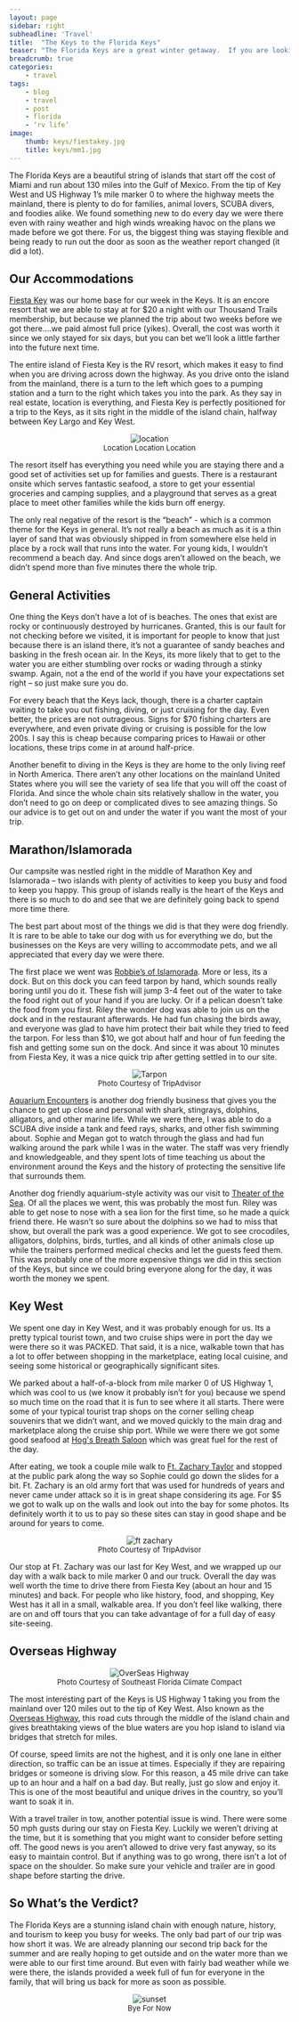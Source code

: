 ```yaml
---
layout: page
sidebar: right
subheadline: 'Travel'
title:  "The Keys to the Florida Keys"
teaser: "The Florida Keys are a great winter getaway.  If you are looking for some tips to help you plan your next trip, take a look!"
breadcrumb: true
categories:
    - travel
tags:
    - blog
    - travel
    - post
    - florida
    - ‘rv life’
image:
    thumb: keys/fiestakey.jpg
    title: keys/mm1.jpg
---
```

The Florida Keys are a beautiful string of islands that start off the cost of Miami and run about 130 miles into the Gulf of Mexico.  From the tip of Key West and US Highway 1’s mile marker 0 to where the highway meets the mainland, there is plenty to do for families, animal lovers, SCUBA divers, and foodies alike.  We found something new to do every day we were there even with rainy weather and high winds wreaking havoc on the plans we made before we got there.  For us, the biggest thing was staying flexible and being ready to run out the door as soon as the weather report changed (it did a lot).

## Our Accommodations
<a href="https://rvonthego.com/florida/fiesta-key-rv-resort/" target="_blank">Fiesta Key</a> was our home base for our week in the Keys.  It is an encore resort that we are able to stay at for $20 a night with our Thousand Trails membership, but because we planned the trip about two weeks before we got there….we paid almost full price (yikes).  Overall, the cost was worth it since we only stayed for six days, but you can bet we’ll look a little farther into the future next time.  

The entire island of Fiesta Key is the RV resort, which makes it easy to find when you are driving across down the highway.  As you drive onto the island from the mainland, there is a turn to the left which goes to a pumping station and a turn to the right which takes you into the park.  As they say in real estate, location is everything, and Fiesta Key is perfectly positioned for a trip to the Keys, as it sits right in the middle of the island chain, halfway between Key Largo and Key West.

<figure style="text-align:center; margin:1em"> <img src="/images/keys/map.PNG" alt="location"><figcaption style="font-size:small">Location Location Location</figcaption></figure>

The resort itself has everything you need while you are staying there and a good set of activities set up for families and guests.  There is a restaurant onsite which serves fantastic seafood, a store to get your essential groceries and camping supplies,  and a playground that serves as a great place to meet other families while the kids burn off energy.  

The only real negative of the resort is the “beach” - which is a common theme for the Keys in general.  It’s not really a beach as much as it is a thin layer of sand that was obviously shipped in from somewhere else held in place by a rock wall that runs into the water.  For young kids, I wouldn’t recommend a beach day.  And since dogs aren’t allowed on the beach, we didn’t spend more than five minutes there the whole trip.

## General Activities
One thing the Keys don’t have a lot of is beaches.  The ones that exist are rocky or continuously destroyed by hurricanes.  Granted, this is our fault for not checking before we visited, it is important for people to know that just because there is an island there, it’s not a guarantee of sandy beaches and basking in the fresh ocean air.  In the Keys, its more likely that to get to the water you are either stumbling over rocks or wading through a stinky swamp.  Again, not a the end of the world if you have your expectations set right – so just make sure you do.

For every beach that the Keys lack, though, there is a charter captain waiting to take you out fishing, diving, or just cruising for the day.  Even better, the prices are not outrageous.  Signs for $70 fishing charters are everywhere, and even private diving or cruising is possible for the low 200s.  I say this is cheap because comparing prices to Hawaii or other locations, these trips come in at around half-price.  

Another benefit to diving in the Keys is they are home to the only living reef in North America.  There aren’t any other locations on the mainland United States where you will see the variety of sea life that you will off the coast of Florida.  And since the whole chain sits relatively shallow in the water, you don’t need to go on deep or complicated dives to see amazing things.  So our advice is to get out on and under the water if you want the most of your trip.

## Marathon/Islamorada
Our campsite was nestled right in the middle of Marathon Key and Islamorada – two islands with plenty of activities to keep you busy and food to keep you happy.  This group of islands really is the heart of the Keys and there is so much to do and see that we are definitely going back to spend more time there.  

The best part about most of the things we did is that they were dog friendly.  It is rare to be able to take our dog with us for everything we do, but the businesses on the Keys are very willing to accommodate pets, and we all appreciated that every day we were there.

The first place we went was <a href="https://robbies.com/" target="_blank">Robbie’s of Islamorada</a>.  More or less, its a dock.  But on this dock you can feed tarpon by hand, which sounds really boring until you do it.  These fish will jump 3-4 feet out of the water to take the food right out of your hand if you are lucky.  Or if a pelican doesn’t take the food from you first.  Riley the wonder dog was able to join us on the dock and in the restaurant afterwards.  He had fun chasing the birds away, and everyone was glad to have him protect their bait while they tried to feed the tarpon.  For less than $10, we got about half and hour of fun feeding the fish and getting some sun on the dock.  And since it was about 10 minutes from Fiesta Key, it was a nice quick trip after getting settled in to our site.

<figure style="text-align:center; margin:1em"> <img src="/images/keys/tarpon.jfif" alt="Tarpon"><figcaption style="font-size:small">Photo Courtesy of TripAdvisor</figcaption></figure>

<a href="https://www.floridakeysaquariumencounters.com/" target="_blank">Aquarium Encounters</a> is another dog friendly business that gives you the chance to get up close and personal with shark, stingrays, dolphins, alligators, and other marine life.  While we were there, I was able to do a SCUBA dive inside a tank and feed rays, sharks, and other fish swimming about.  Sophie and Megan got to watch through the glass and had fun walking around the park while I was in the water.  The staff was very friendly and knowledgeable, and they spent lots of time teaching us about the environment around the Keys and the history of protecting the sensitive life that surrounds them.

Another dog friendly aquarium-style activity was our visit to <a href="https://theaterofthesea.com/" target="_blank">Theater of the Sea</a>.  Of all the places we went, this was probably the most fun.  Riley was able to get nose to nose with a sea lion for the first time, so he made a quick friend there.  He wasn’t so sure about the dolphins so we had to miss that show, but overall the park was a good experience.  We got to see crocodiles, alligators, dolphins, birds, turtles, and all kinds of other animals close up while the trainers performed medical checks and let the guests feed them.  This was probably one of the more expensive things we did in this section of the Keys, but since we could bring everyone along for the day, it was worth the money we spent.

## Key West
We spent one day in Key West, and it was probably enough for us.  Its a pretty typical tourist town, and two cruise ships were in port the day we were there so it was PACKED.  That said, it is a nice, walkable town that has a lot to offer between shopping in the marketplace, eating local cuisine, and seeing some historical or geographically significant sites.

We parked about a half-of-a-block from mile marker 0 of US Highway 1, which was cool to us (we know it probably isn’t for you) because we spend so much time on the road that it is fun to see where it all starts.  There were some of your typical tourist trap shops on the corner selling cheap souvenirs that we didn’t want, and we moved quickly to the main drag and marketplace along the cruise ship port.  While we were there we got some good seafood at <a href="https://www.hogsbreath.com/" target="_blank">Hog's Breath Saloon</a> which was great fuel for the rest of the day.

After eating, we took a couple mile walk to <a href="http://www.fortzacharytaylor.com/" target="_blank">Ft. Zachary Taylor</a> and stopped at the public park along the way so Sophie could go down the slides for a bit.  Ft. Zachary is an old army fort that was used for hundreds of years and never came under attack so it is in great shape considering its age.  For $5 we got to walk up on the walls and look out into the bay for some photos.  Its definitely worth it to us to pay so these sites can stay in good shape and be around for years to come.

<figure style="text-align:center; margin:1em"> <img src="/images/keys/ftzach.JPG" alt="ft zachary"><figcaption style="font-size:small">Photo Courtesy of TripAdvisor</figcaption></figure>

Our stop at Ft. Zachary was our last for Key West, and we wrapped up our day with a walk back to mile marker 0 and our truck.  Overall the day was well worth the time to drive there from Fiesta Key (about an hour and 15 minutes) and back.    For people who like history, food, and shopping, Key West has it all in a small, walkable area.  If you don’t feel like walking, there are on and off tours that you can take advantage of for a full day of easy site-seeing.

## Overseas Highway

<figure style="text-align:center; margin:1em"> <img src="/images/keys/overseashighway.jpg" alt="OverSeas Highway"><figcaption style="font-size:small">Photo Courtesy of Southeast Florida Climate Compact</figcaption></figure>

The most interesting part of the Keys is US Highway 1 taking you from the mainland over 120 miles out to the tip of Key West.  Also known as the <a href="https://en.wikipedia.org/wiki/Overseas_Highway" target="_blank">Overseas Highway</a>, this road cuts through the middle of the island chain and gives breathtaking views of the blue waters are you hop island to island via bridges that stretch for miles.

Of course, speed limits are not the highest, and it is only one lane in either direction, so traffic can be an issue at times.  Especially if they are repairing bridges or someone is driving slow.  For this reason, a 45 mile drive can take up to an hour and a half on a bad day.  But really, just go slow and enjoy it.  This is one of the most beautiful and unique drives in the country, so you’ll want to soak it in.

With a travel trailer in tow, another potential issue is wind.  There were some 50 mph gusts during our stay on Fiesta Key.  Luckily we weren’t driving at the time, but it is something that you might want to consider before setting off.  The good news is you aren’t allowed to drive very fast anyway, so its easy to maintain control.  But if anything was to go wrong, there isn’t a lot of space on the shoulder.  So make sure your vehicle and trailer are in good shape before starting the drive.

## So What’s the Verdict?
The Florida Keys are a stunning island chain with enough nature, history, and tourism to keep you busy for weeks.  The only bad part of our trip was how short it was.  We are already planning our second trip back for the summer and are really hoping to get outside and on the water more than we were able to our first time around.  But even with fairly bad weather while we were there, the islands provided a week full of fun for everyone in the family, that will bring us back for more as soon as possible.

<figure style="text-align:center; margin:1em"> <img src="/images/keys/sunset.jpg" alt="sunset"><figcaption style="font-size:small">Bye For Now</figcaption></figure>

